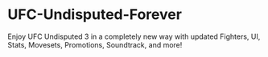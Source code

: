 # UFC-Undisputed-Forever
Enjoy UFC Undisputed 3 in a completely new way with updated Fighters, UI, Stats, Movesets, Promotions, Soundtrack, and more! 
